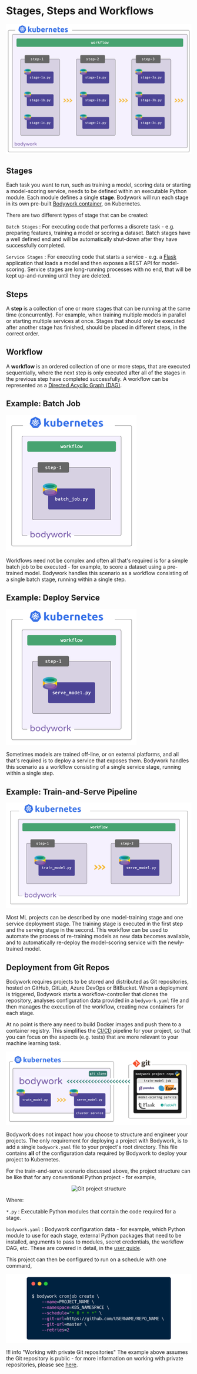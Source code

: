 # Stages, Steps and Workflows

![deployment workflow](images/stages_steps_workflows.png)

## Stages

Each task you want to run, such as training a model, scoring data or starting a model-scoring service, needs to be defined within an executable Python module. Each module defines a single **stage**. Bodywork will run each stage in its own pre-built [Bodywork container](https://hub.docker.com/repository/docker/bodyworkml/bodywork-core), on Kubernetes.

There are two different types of stage that can be created:

`Batch Stages`
: For executing code that performs a discrete task - e.g. preparing features, training a model or scoring a dataset. Batch stages have a well defined end and will be automatically shut-down after they have successfully completed.

`Service Stages`
: For executing code that starts a service - e.g. a [Flask](https://flask.palletsprojects.com/en/1.1.x/) application that loads a model and then exposes a REST API for model-scoring. Service stages are long-running processes with no end, that will be kept up-and-running until they are deleted.

## Steps

A **step** is a collection of one or more stages that can be running at the same time (concurrently). For example, when training multiple models in parallel or starting multiple services at once. Stages that should only be executed after another stage has finished, should be placed in different steps, in the correct order.

## Workflow

A **workflow** is an ordered collection of one or more steps, that are executed sequentially, where the next step is only executed after all of the stages in the previous step have completed successfully. A workflow can be represented as a [Directed Acyclic Graph (DAG)](https://en.wikipedia.org/wiki/Directed_acyclic_graph).

## Example: Batch Job

![batch stage](images/batch_stage.png)

Workflows need not be complex and often all that's required is for a simple batch job to be executed - for example, to score a dataset using a pre-trained model. Bodywork handles this scenario as a workflow consisting of a single batch stage, running within a single step.

## Example: Deploy Service

![service stage](images/service_stage.png)

Sometimes models are trained off-line, or on external platforms, and all that's required is to deploy a service that exposes them. Bodywork handles this scenario as a workflow consisting of a single service stage, running within a single step.

## Example: Train-and-Serve Pipeline

![train-and-serve ML pipeline](images/train_and_serve.png)

Most ML projects can be described by one model-training stage and one service deployment stage. The training stage is executed in the first step and the serving stage in the second. This workflow can be used to automate the process of re-training models as new data becomes available, and to automatically re-deploy the model-scoring service with the newly-trained model.

## Deployment from Git Repos

Bodywork requires projects to be stored and distributed as Git repositories, hosted on GitHub, GitLab, Azure DevOps or BitBucket. When a deployment is triggered, Bodywork starts a workflow-controller that clones the repository, analyses configuration data provided in a `bodywork.yaml` file and then manages the execution of the workflow, creating new containers for each stage.

At no point is there any need to build Docker images and push them to a container registry. This simplifies the [CI/CD](https://en.wikipedia.org/wiki/CI/CD) pipeline for your project, so that you can focus on the aspects (e.g. tests) that are more relevant to your machine learning task.

![ML pipeline deployment](images/ml_pipeline.png)

Bodywork does not impact how you choose to structure and engineer your projects. The only requirement for deploying a project with Bodywork, is to add a single `bodywork.yaml` file to your project's root directory. This file contains **all** of the configuration data required by Bodywork to deploy your project to Kubernetes.

For the train-and-serve scenario discussed above, the project structure can be like that for any conventional Python project - for example,

<div align="center">
<img src="../images/project_structure.png" alt="Git project structure">
</div>

Where:

`*.py`
: Executable Python modules that contain the code required for a stage.

`bodywork.yaml`
: Bodywork configuration data - for example, which Python module to use for each stage, external Python packages that need to be installed, arguments to pass to modules, secret credentials, the workflow DAG, etc. These are covered in detail, in the [user guide](user_guide.md).

This project can then be configured to run on a schedule with one command,

![schedule ML deployments](images/key_concept_schedule_cli.png)

!!! info "Working with private Git repositories"
    The example above assumes the Git repository is public - for more information on working with private repositories, please see [here](user_guide.md#working-with-private-git-repositories-using-ssh).
